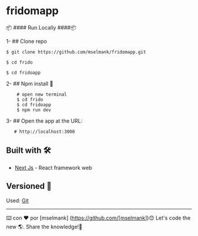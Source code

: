 # fridomapp

📦  #### Run Locally ####📦
                                                              
1- ## Clone repo

    $ git clone https://github.com/mselmank/fridomapp.git

    $ cd frido
    
    $ cd fridoapp
    
          
2- ## Npm install 🚀          
          
        # open new terminal
        $ cd frido
        $ cd fridoapp
        $ npm run dev  
          
          
          
3- ## Open the app at the URL:

       # http://localhost:3000        

## Built with 🛠️

* [Next Js](https://nextjs.org/) - React framework web 


## Versioned 📌

Used: [Git](https://git-scm.com/docs)

---
⌨️ con ❤️ por [mselmank] (https://github.com/[mselmank])😊
Let's code the new 🌎. Share the knowledge!🙌

